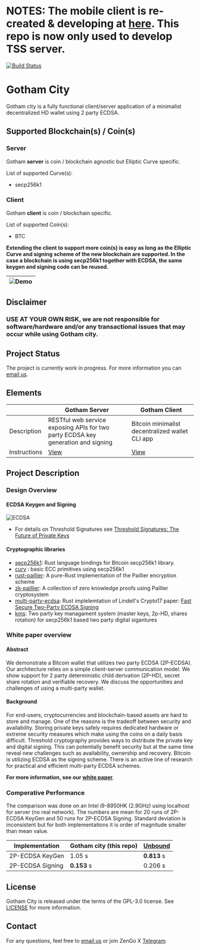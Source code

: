 # NOTES: The mobile client is re-created & developing at [here](https://github.com/ezsyfi/TSS-wallet-mobile). This repo is now only used to develop TSS server.



[![Build Status](https://travis-ci.org/KZen-networks/gotham-city.svg?branch=master)](https://travis-ci.org/KZen-networks/gotham-city)

Gotham City
=====================================
Gotham city is a fully functional client/server application of a minimalist decentralized HD wallet using 2 party ECDSA.

Supported Blockchain(s) / Coin(s)
-------
### Server
Gotham **server** is coin / blockchain agnostic but Elliptic Curve specific.

List of supported Curve(s):

 * secp256k1

### Client
Gotham **client** is coin / blockchain specific.

List of supported Coin(s):

 * BTC

**Extending the client to support more coin(s) is easy as long as the Elliptic Curve and signing scheme of the new blockchain are supported. In the case a blockchain is using secp256k1 together with ECDSA, the same keygen and signing code can be reused.**

| ![Demo](misc/demo.gif) |
|-----------------------------|

Disclaimer
-------
### **USE AT YOUR OWN RISK, we are not responsible for software/hardware and/or any transactional issues that may occur while using Gotham city.**

Project Status
-------
The project is currently work in progress. For more information you can [email us](mailto:github@kzencorp.com).

Elements
-------

|                                                 | Gotham Server                                | Gotham Client                                |
| -------------------------------------------- | -------------------------------------------- |--------------------------------------------
| Description | RESTful web service exposing APIs for two party ECDSA key generation and signing | Bitcoin minimalist decentralized wallet CLI app |
| Instructions | [View](gotham-server/README.md) | [View](gotham-client/README.md) |

Project Description
-------

### Design Overview

#### ECDSA Keygen and Signing
![ECDSA](misc/ecdsa-illustration.png)
* For details on Threshold Signatures see [Threshold Signatures: The Future of Private Keys](https://medium.com/kzen-networks/threshold-signatures-private-key-the-next-generation-f27b30793b)

#### Cryptographic libraries
* [secp256k1](https://github.com/rust-bitcoin/rust-secp256k1/): Rust language bindings for Bitcoin secp256k1 library.
* [curv](https://github.com/KZen-networks/curv) : basic ECC primitives using secp256k1
* [rust-paillier](https://github.com/mortendahl/rust-paillier): A pure-Rust implementation of the Paillier encryption scheme
* [zk-paillier](https://github.com/KZen-networks/zk-paillier): A collection of zero knowledge proofs using Paillier cryptosystem 
* [multi-party-ecdsa](https://github.com/KZen-networks/multi-party-ecdsa): Rust implelemtation of Lindell's Crypto17 paper: [Fast Secure Two-Party ECDSA Signing](https://eprint.iacr.org/2017/552)
* [kms](https://github.com/KZen-networks/kms): Two party key managament system (master keys, 2p-HD, shares rotation) for secp256k1 based two party digital sigantures 

### White paper overview
#### Abstract
We demonstrate a Bitcoin wallet that utilizes two party ECDSA (2P-ECDSA).
Our architecture relies on a simple client-server communication
model. We show support for 2 party deterministic child derivation
(2P-HD), secret share rotation and verifiable recovery. We discuss the
opportunities and challenges of using a multi-party wallet.

#### Background
For end-users, cryptocurrencies and blockchain-based assets are hard to store and manage.
One of the reasons is the tradeoff between security and availability.
Storing private keys safely requires dedicated hardware or extreme security measures which make using the coins
on a daily basis difficult. Threshold cryptography provides ways to distribute the private key and digital signing.
This can potentially benefit security but at the same time reveal new challenges such as availability, ownership and recovery.
Bitcoin is utilizing ECDSA as the signing scheme. There is an active line of research for practical and efficient multi-party ECDSA schemes.

**For more information, see our [white paper](white-paper/white-paper.pdf)**.

### Comperative Performance
The comparison was done on an Intel i9-8950HK (2.9GHz) using localhost for server (no real network). The numbers are mean for 20 runs of 2P-ECDSA KeyGen and 50 runs for 2P-ECDSA Signing. Standard deviation is inconsistent but for both implementations it is order of magnitude smaller than mean value.

|        Implementation         |   Gotham city (this repo)    |    [Unbound](https://github.com/unbound-tech/blockchain-crypto-mpc)       | 
|-------------------------------|------------------------|------------------------|
| 2P-ECDSA KeyGen                      |        1.05 s            |      **0.813** s           |
|    2P-ECDSA Signing    |      **0.153** s        |      0.206 s     |


License
-------
Gotham City is released under the terms of the GPL-3.0 license. See [LICENSE](LICENSE) for more information.

Contact
-------
For any questions, feel free to [email us](mailto:github@kzencorp.com) or join ZenGo X [Telegram](https://t.me/joinchat/ET1mddGXRoyCxZ-7).
